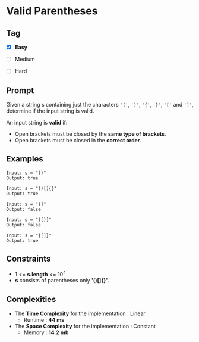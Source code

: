 # Valid Parentheses
## Tag
- [x] **Easy**  
- [ ] Medium  
- [ ] Hard 
  

## Prompt
Given a string s containing just the characters `'('`, `')'`, `'{'`, `'}'`, `'['` and `']'`, determine if the input string is valid.  
  
An input string is **valid** if:
* Open brackets must be closed by the **same type of brackets**.
* Open brackets must be closed in the **correct order**.
  
## Examples
```
Input: s = "()"
Output: true
```
```
Input: s = "()[]{}"
Output: true
```
```
Input: s = "(]"
Output: false
```
```
Input: s = "([)]"
Output: false
```
```
Input: s = "{[]}"
Output: true
```
  
## Constraints
* 1 <= **s.length** <= 10<sup>4</sup>
* **s** consists of parentheses only **'()[]{}'**.
  
## Complexities
* The **Time Complexity** for the implementation : Linear
  * Runtime : **44 ms**  
* The **Space Complexity** for the implementation : Constant
  * Memory : **14.2 mb**